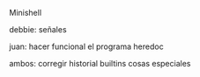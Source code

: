 Minishell

debbie:
señales

juan:
hacer funcional el programa
heredoc

ambos:
corregir historial
builtins
cosas especiales
